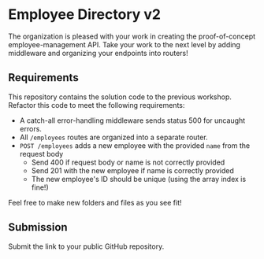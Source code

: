 # Employee Directory v2

The organization is pleased with your work in creating the proof-of-concept employee-management API.
Take your work to the next level by adding middleware and organizing your endpoints into routers!

## Requirements

This repository contains the solution code to the previous workshop.
Refactor this code to meet the following requirements:

- A catch-all error-handling middleware sends status 500 for uncaught errors.
- All `/employees` routes are organized into a separate router.
- `POST /employees` adds a new employee with the provided `name` from the request body
  - Send 400 if request body or name is not correctly provided
  - Send 201 with the new employee if name is correctly provided
  - The new employee's ID should be unique (using the array index is fine!)

Feel free to make new folders and files as you see fit!

## Submission

Submit the link to your public GitHub repository.

